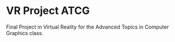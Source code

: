 # VR Project ATCG
 Final Project in Virtual Reality for the Advanced Topics in Computer Graphics class.
